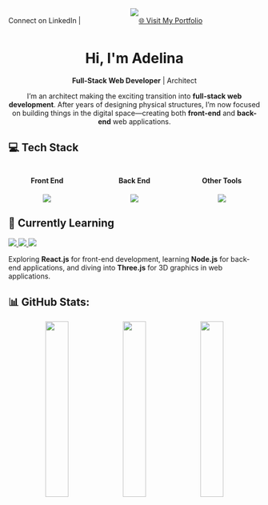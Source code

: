 
<div align="center">
<img src="https://i.giphy.com/media/v1.Y2lkPTc5MGI3NjExZWk5MzR0dzNlZGlhY3FxNjl2MW9ybmdqNnVveWc1cmc3eGppOXF6cCZlcD12MV9pbnRlcm5hbF9naWZfYnlfaWQmY3Q9Zw/hpXdHPfFI5wTABdDx9/giphy.gif">

  <div align="center"  style="width: 100%; display: flex; justify-content: space-between; flex: 1;>
<a></a>
  
💼 [Connect on LinkedIn ](https://www.linkedin.com/in/ruxade/)
|
[🌐 Visit My Portfolio](https://ruxade.me/)


</div>

<h1> Hi, I'm Adelina </h1>

**Full-Stack Web Developer** | Architect 

I’m an architect making the exciting transition into **full-stack web development**. After years of designing physical structures, I’m now focused on building things in the digital space—creating both **front-end** and **back-end** web applications.

</div>

## 💻 Tech Stack
<div style="width: 100%; display: flex; justify-content: space-between; gap: 20px;">
  <div style="text-align: center; flex: 1;">
    <h4>Front End</h4>
     <a href="#">
      <img src="https://skillicons.dev/icons?i=html,css,sass,bootstrap,js" />
    </a>
  </div>
  <div style="text-align: center; flex: 1;">
    <h4>Back End</h4>
    <a href="#">
      <img src="https://skillicons.dev/icons?i=ruby,rails,postgres,sqlite" />
    </a>
  </div>
  <div style="text-align: center; flex: 1;">
    <h4>Other Tools</h4>
     <a href="#">
      <img src="https://skillicons.dev/icons?i=heroku,figma,ai,ps,premiere,blender" />
    </a>
  </div>
</div>

## 🌱 **Currently Learning**

<p align="left">
  <a href="https://reactjs.org/">
    <img src="https://img.shields.io/badge/React-%2320232a.svg?style=for-the-badge&logo=react&logoColor=%2361DAFB" />
  </a>
  <a href="https://nodejs.org/">
    <img src="https://img.shields.io/badge/Node.js-%23339933.svg?style=for-the-badge&logo=node.js&logoColor=white" />
  </a>
  <a href="https://threejs.org/">
    <img src="https://img.shields.io/badge/Three.js-%23000000.svg?style=for-the-badge&logo=three.js&logoColor=white" />
  </a>
</p>

Exploring **React.js** for front-end development, learning **Node.js** for back-end applications, and diving into **Three.js** for 3D graphics in web applications.



  
## 📊 GitHub Stats:
<div align="center">
  <img src="https://github-readme-stats.vercel.app/api?username=ruxade&theme=buefy&hide_border=true&include_all_commits=false&count_private=false" width="30%" />
  <img src="https://github-readme-streak-stats.herokuapp.com/?user=ruxade&theme=buefy&hide_border=true" width="30%" />
  <img src="https://github-readme-stats.vercel.app/api/top-langs/?username=ruxade&theme=buefy&hide_border=true&include_all_commits=false&count_private=false&layout=compact" width="30%" />
</div>


